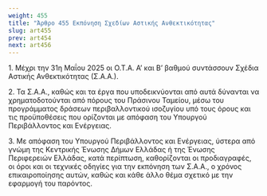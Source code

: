 ```yaml
---
weight: 455
title: "Άρθρο 455 Εκπόνηση Σχεδίων Αστικής Ανθεκτικότητας"
slug: art455
prev: art454
next: art456
---
```


1\. Μέχρι την 31η Μαΐου 2025 οι Ο.Τ.Α. Α’ και Β’ βαθμού συντάσσουν Σχέδια Αστικής Ανθεκτικότητας (Σ.Α.Α.).

2\. Τα Σ.Α.Α., καθώς και τα έργα που υποδεικνύονται από αυτά δύνανται να χρηματοδοτούνται από πόρους του Πράσινου Ταμείου, μέσω του προγράμματος δράσεων περιβαλλοντικού ισοζυγίου υπό τους όρους και τις προϋποθέσεις που ορίζονται με απόφαση του Υπουργού Περιβάλλοντος και Ενέργειας.

3\. Με απόφαση του Υπουργού Περιβάλλοντος και Ενέργειας, ύστερα από γνώμη της Κεντρικής Ένωσης Δήμων Ελλάδας ή της Ένωσης Περιφερειών Ελλάδας, κατά περίπτωση, καθορίζονται οι προδιαγραφές, οι όροι και οι τεχνικές οδηγίες για την εκπόνηση των Σ.Α.Α., ο χρόνος επικαιροποίησης αυτών, καθώς και κάθε άλλο θέμα σχετικό με την εφαρμογή του παρόντος.


